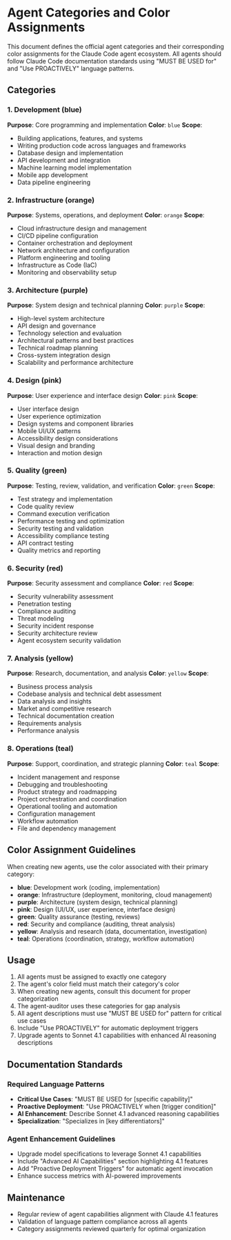 # Agent Categories and Color Assignments

This document defines the official agent categories and their corresponding color assignments for the Claude Code
agent ecosystem. All agents should follow Claude Code documentation standards using "MUST BE USED for" and "Use
PROACTIVELY" language patterns.

## Categories

### 1. **Development** (blue)

**Purpose**: Core programming and implementation **Color**: `blue` **Scope**:

- Building applications, features, and systems
- Writing production code across languages and frameworks
- Database design and implementation
- API development and integration
- Machine learning model implementation
- Mobile app development
- Data pipeline engineering

### 2. **Infrastructure** (orange)

**Purpose**: Systems, operations, and deployment **Color**: `orange` **Scope**:

- Cloud infrastructure design and management
- CI/CD pipeline configuration
- Container orchestration and deployment
- Network architecture and configuration
- Platform engineering and tooling
- Infrastructure as Code (IaC)
- Monitoring and observability setup

### 3. **Architecture** (purple)

**Purpose**: System design and technical planning **Color**: `purple` **Scope**:

- High-level system architecture
- API design and governance
- Technology selection and evaluation
- Architectural patterns and best practices
- Technical roadmap planning
- Cross-system integration design
- Scalability and performance architecture

### 4. **Design** (pink)

**Purpose**: User experience and interface design **Color**: `pink` **Scope**:

- User interface design
- User experience optimization
- Design systems and component libraries
- Mobile UI/UX patterns
- Accessibility design considerations
- Visual design and branding
- Interaction and motion design

### 5. **Quality** (green)

**Purpose**: Testing, review, validation, and verification **Color**: `green` **Scope**:

- Test strategy and implementation
- Code quality review
- Command execution verification
- Performance testing and optimization
- Security testing and validation
- Accessibility compliance testing
- API contract testing
- Quality metrics and reporting

### 6. **Security** (red)

**Purpose**: Security assessment and compliance **Color**: `red` **Scope**:

- Security vulnerability assessment
- Penetration testing
- Compliance auditing
- Threat modeling
- Security incident response
- Security architecture review
- Agent ecosystem security validation

### 7. **Analysis** (yellow)

**Purpose**: Research, documentation, and analysis **Color**: `yellow` **Scope**:

- Business process analysis
- Codebase analysis and technical debt assessment
- Data analysis and insights
- Market and competitive research
- Technical documentation creation
- Requirements analysis
- Performance analysis

### 8. **Operations** (teal)

**Purpose**: Support, coordination, and strategic planning **Color**: `teal` **Scope**:

- Incident management and response
- Debugging and troubleshooting
- Product strategy and roadmapping
- Project orchestration and coordination
- Operational tooling and automation
- Configuration management
- Workflow automation
- File and dependency management

## Color Assignment Guidelines

When creating new agents, use the color associated with their primary category:

- **blue**: Development work (coding, implementation)
- **orange**: Infrastructure (deployment, monitoring, cloud management)
- **purple**: Architecture (system design, technical planning)
- **pink**: Design (UI/UX, user experience, interface design)
- **green**: Quality assurance (testing, reviews)
- **red**: Security and compliance (auditing, threat analysis)
- **yellow**: Analysis and research (data, documentation, investigation)
- **teal**: Operations (coordination, strategy, workflow automation)

## Usage

1. All agents must be assigned to exactly one category
2. The agent's color field must match their category's color
3. When creating new agents, consult this document for proper categorization
4. The agent-auditor uses these categories for gap analysis
5. All agent descriptions must use "MUST BE USED for" pattern for critical use cases
6. Include "Use PROACTIVELY" for automatic deployment triggers
7. Upgrade agents to Sonnet 4.1 capabilities with enhanced AI reasoning descriptions

## Documentation Standards

### Required Language Patterns

- **Critical Use Cases**: "MUST BE USED for [specific capability]"
- **Proactive Deployment**: "Use PROACTIVELY when [trigger condition]"
- **AI Enhancement**: Describe Sonnet 4.1 advanced reasoning capabilities
- **Specialization**: "Specializes in [key differentiators]"

### Agent Enhancement Guidelines

- Upgrade model specifications to leverage Sonnet 4.1 capabilities
- Include "Advanced AI Capabilities" section highlighting 4.1 features
- Add "Proactive Deployment Triggers" for automatic agent invocation
- Enhance success metrics with AI-powered improvements

## Maintenance

- Regular review of agent capabilities alignment with Claude 4.1 features
- Validation of language pattern compliance across all agents
- Category assignments reviewed quarterly for optimal organization

